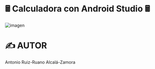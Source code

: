 # 🖩 Calculadora con Android Studio 🖩
![imagen](https://i.imgur.com/sokeHpY.jpg)


# ✍️ AUTOR
Antonio Ruiz-Ruano Alcalá-Zamora
